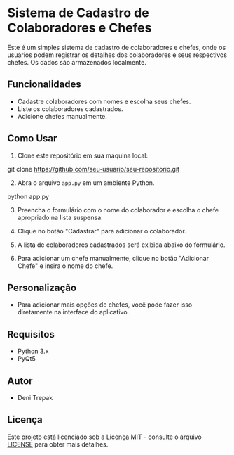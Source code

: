 # Sistema de Cadastro de Colaboradores e Chefes

Este é um simples sistema de cadastro de colaboradores e chefes, onde os usuários podem registrar os detalhes dos colaboradores e seus respectivos chefes. Os dados são armazenados localmente.

## Funcionalidades

- Cadastre colaboradores com nomes e escolha seus chefes.
- Liste os colaboradores cadastrados.
- Adicione chefes manualmente.

## Como Usar

1. Clone este repositório em sua máquina local:

git clone https://github.com/seu-usuario/seu-repositorio.git


2. Abra o arquivo `app.py` em um ambiente Python.

python app.py


3. Preencha o formulário com o nome do colaborador e escolha o chefe apropriado na lista suspensa.

4. Clique no botão "Cadastrar" para adicionar o colaborador.

5. A lista de colaboradores cadastrados será exibida abaixo do formulário.

6. Para adicionar um chefe manualmente, clique no botão "Adicionar Chefe" e insira o nome do chefe.

## Personalização

- Para adicionar mais opções de chefes, você pode fazer isso diretamente na interface do aplicativo.

## Requisitos

- Python 3.x
- PyQt5

## Autor

- Deni Trepak

## Licença

Este projeto está licenciado sob a Licença MIT - consulte o arquivo [LICENSE](LICENSE) para obter mais detalhes.
